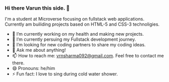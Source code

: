 ### Hi there Varun this side. 👋

I'm a student at Microverse focusing on fullstack web applications. Currently am  builiding projects based on HTML-5 and CSS-3 technoligies.

- 🔭 I’m currently working on my health and making new projects.
- 🌱 I’m currently persuing my Fullstack development journey.
- 🤔 I’m looking for new coding partners to share my coding ideas.
- 💬 Ask me about anything!
- 📫 How to reach me: vrnsharma092@gmail.com. Feel free to contact me there.
- 😄 Pronouns: he/him
- ⚡ Fun fact: I love to sing during cold water shower.

